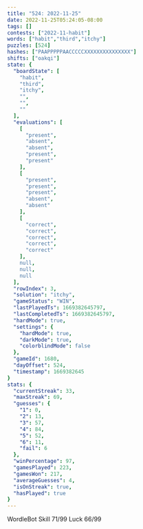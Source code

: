 ```yaml
---
title: "524: 2022-11-25"
date: 2022-11-25T05:24:05-08:00
tags: []
contests: ["2022-11-habit"]
words: ["habit","third","itchy"]
puzzles: [524]
hashes: ["PAAPPPPPAACCCCCXXXXXXXXXXXXXXX"]
shifts: ["oakqi"]
state: {
  "boardState": [
    "habit",
    "third",
    "itchy",
    "",
    "",
    ""
  ],
  "evaluations": [
    [
      "present",
      "absent",
      "absent",
      "present",
      "present"
    ],
    [
      "present",
      "present",
      "present",
      "absent",
      "absent"
    ],
    [
      "correct",
      "correct",
      "correct",
      "correct",
      "correct"
    ],
    null,
    null,
    null
  ],
  "rowIndex": 3,
  "solution": "itchy",
  "gameStatus": "WIN",
  "lastPlayedTs": 1669382645797,
  "lastCompletedTs": 1669382645797,
  "hardMode": true,
  "settings": {
    "hardMode": true,
    "darkMode": true,
    "colorblindMode": false
  },
  "gameId": 1680,
  "dayOffset": 524,
  "timestamp": 1669382645
}
stats: {
  "currentStreak": 33,
  "maxStreak": 69,
  "guesses": {
    "1": 0,
    "2": 13,
    "3": 57,
    "4": 84,
    "5": 52,
    "6": 11,
    "fail": 6
  },
  "winPercentage": 97,
  "gamesPlayed": 223,
  "gamesWon": 217,
  "averageGuesses": 4,
  "isOnStreak": true,
  "hasPlayed": true
}
---
```

<!-- more -->
WordleBot
Skill 71/99
Luck 66/99
